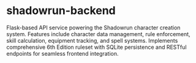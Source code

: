 # shadowrun-backend
Flask-based API service powering the Shadowrun character creation system. Features include character data management, rule enforcement, skill calculation, equipment tracking, and spell systems. Implements comprehensive 6th Edition ruleset with SQLite persistence and RESTful endpoints for seamless frontend integration.
